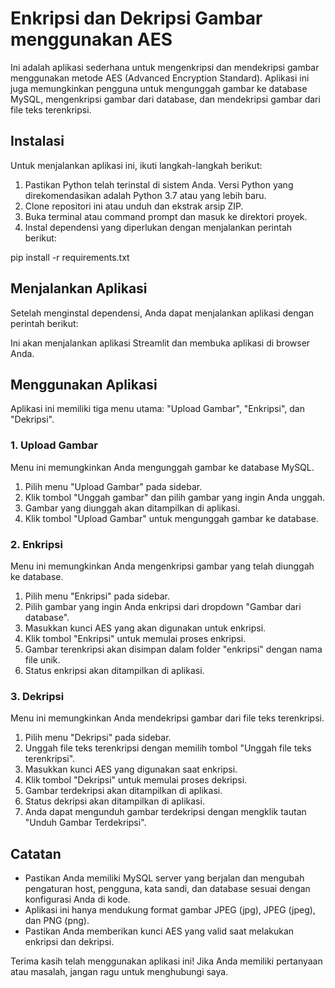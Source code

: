 # Enkripsi dan Dekripsi Gambar menggunakan AES

Ini adalah aplikasi sederhana untuk mengenkripsi dan mendekripsi gambar menggunakan metode AES (Advanced Encryption Standard). Aplikasi ini juga memungkinkan pengguna untuk mengunggah gambar ke database MySQL, mengenkripsi gambar dari database, dan mendekripsi gambar dari file teks terenkripsi.

## Instalasi

Untuk menjalankan aplikasi ini, ikuti langkah-langkah berikut:

1. Pastikan Python telah terinstal di sistem Anda. Versi Python yang direkomendasikan adalah Python 3.7 atau yang lebih baru.
2. Clone repositori ini atau unduh dan ekstrak arsip ZIP.
3. Buka terminal atau command prompt dan masuk ke direktori proyek.
4. Instal dependensi yang diperlukan dengan menjalankan perintah berikut:

pip install -r requirements.txt


## Menjalankan Aplikasi

Setelah menginstal dependensi, Anda dapat menjalankan aplikasi dengan perintah berikut:


Ini akan menjalankan aplikasi Streamlit dan membuka aplikasi di browser Anda.

## Menggunakan Aplikasi

Aplikasi ini memiliki tiga menu utama: "Upload Gambar", "Enkripsi", dan "Dekripsi".

### 1. Upload Gambar

Menu ini memungkinkan Anda mengunggah gambar ke database MySQL.

1. Pilih menu "Upload Gambar" pada sidebar.
2. Klik tombol "Unggah gambar" dan pilih gambar yang ingin Anda unggah.
3. Gambar yang diunggah akan ditampilkan di aplikasi.
4. Klik tombol "Upload Gambar" untuk mengunggah gambar ke database.

### 2. Enkripsi

Menu ini memungkinkan Anda mengenkripsi gambar yang telah diunggah ke database.

1. Pilih menu "Enkripsi" pada sidebar.
2. Pilih gambar yang ingin Anda enkripsi dari dropdown "Gambar dari database".
3. Masukkan kunci AES yang akan digunakan untuk enkripsi.
4. Klik tombol "Enkripsi" untuk memulai proses enkripsi.
5. Gambar terenkripsi akan disimpan dalam folder "enkripsi" dengan nama file unik.
6. Status enkripsi akan ditampilkan di aplikasi.

### 3. Dekripsi

Menu ini memungkinkan Anda mendekripsi gambar dari file teks terenkripsi.

1. Pilih menu "Dekripsi" pada sidebar.
2. Unggah file teks terenkripsi dengan memilih tombol "Unggah file teks terenkripsi".
3. Masukkan kunci AES yang digunakan saat enkripsi.
4. Klik tombol "Dekripsi" untuk memulai proses dekripsi.
5. Gambar terdekripsi akan ditampilkan di aplikasi.
6. Status dekripsi akan ditampilkan di aplikasi.
7. Anda dapat mengunduh gambar terdekripsi dengan mengklik tautan "Unduh Gambar Terdekripsi".

## Catatan

- Pastikan Anda memiliki MySQL server yang berjalan dan mengubah pengaturan host, pengguna, kata sandi, dan database sesuai dengan konfigurasi Anda di kode.
- Aplikasi ini hanya mendukung format gambar JPEG (jpg), JPEG (jpeg), dan PNG (png).
- Pastikan Anda memberikan kunci AES yang valid saat melakukan enkripsi dan dekripsi.

Terima kasih telah menggunakan aplikasi ini! Jika Anda memiliki pertanyaan atau masalah, jangan ragu untuk menghubungi saya.


